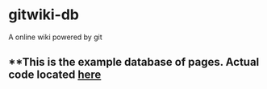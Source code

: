 # gitwiki-db
A online wiki powered by git
## **This is the example database of pages. Actual code located [here](https://github.com/cookey-dev/gitwiki)
